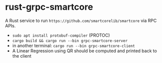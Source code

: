 # rust-grpc-smartcore

A Rust service to run `https://github.com/smartcorelib/smartcore` via RPC APIs.

* `sudo apt install protobuf-compiler` (PROTOC)
* `cargo build && cargo run --bin grpc-smartcore-server`
* in another terminal: `cargo run --bin grpc-smartcore-client`
* A Linear Regression using QR should be computed and printed back to the client